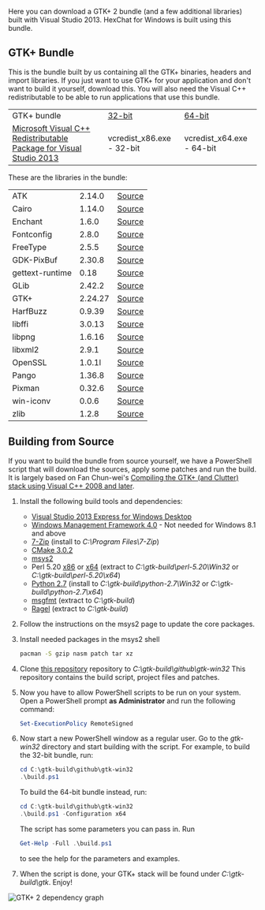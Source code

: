 Here you can download a GTK+ 2 bundle (and a few additional libraries) built with Visual Studio 2013. HexChat for Windows is built using this bundle.


## GTK+ Bundle

This is the bundle built by us containing all the GTK+ binaries, headers and import libraries. If you just want to use GTK+ for your application and don't want to build it yourself, download this. You will also need the Visual C++ redistributable to be able to run applications that use this bundle.

<table>
    <tr>
        <td>GTK+ bundle</td>
        <td><a href="https://dl.hexchat.net/gtk-win32/vc12/x86/gtk-Win32.7z">32-bit</a></td>
        <td><a href="https://dl.hexchat.net/gtk-win32/vc12/x64/gtk-x64.7z">64-bit</a></td>
    </tr>
    <tr>
        <td><a href="https://www.microsoft.com/en-us/download/details.aspx?id=40784">Microsoft Visual C++ Redistributable Package for Visual Studio 2013</a></td>
        <td>vcredist_x86.exe - 32-bit</a></td>
        <td>vcredist_x64.exe - 64-bit</a></td>
    </tr>
</table>

These are the libraries in the bundle:

<table>
    <tr>
        <td>ATK</td>
        <td>2.14.0</td>
        <td><a href="https://dl.hexchat.net/gtk-win32/src/atk-2.14.0.tar.xz">Source</a></td>
    </tr>
    <tr>
        <td>Cairo</td>
        <td>1.14.0</td>
        <td><a href="https://dl.hexchat.net/gtk-win32/src/cairo-1.14.0.tar.xz">Source</a></td>
    </tr>
    <tr>
        <td>Enchant</td>
        <td>1.6.0</td>
        <td><a href="https://dl.hexchat.net/gtk-win32/src/enchant-1.6.0.tar.gz">Source</a></td>
    </tr>
    <tr>
        <td>Fontconfig</td>
        <td>2.8.0</td>
        <td><a href="https://dl.hexchat.net/gtk-win32/src/fontconfig-2.8.0.tar.gz">Source</a></td>
    </tr>
    <tr>
        <td>FreeType</td>
        <td>2.5.5</td>
        <td><a href="https://dl.hexchat.net/gtk-win32/src/freetype-2.5.5.tar.baz">Source</a></td>
    </tr>
    <tr>
        <td>GDK-PixBuf</td>
        <td>2.30.8</td>
        <td><a href="https://dl.hexchat.net/gtk-win32/src/gdk-pixbuf-2.30.8.tar.xz">Source</a></td>
    </tr>
    <tr>
        <td>gettext-runtime</td>
        <td>0.18</td>
        <td><a href="https://dl.hexchat.net/gtk-win32/src/gettext-runtime-0.18.7z">Source</a></td>
    </tr>
    <tr>
        <td>GLib</td>
        <td>2.42.2</td>
        <td><a href="https://dl.hexchat.net/gtk-win32/src/glib-2.42.2.tar.xz">Source</a></td>
    </tr>
    <tr>
        <td>GTK+</td>
        <td>2.24.27</td>
        <td><a href="https://dl.hexchat.net/gtk-win32/src/gtk+-2.24.27.tar.xz">Source</a></td>
    </tr>
    <tr>
        <td>HarfBuzz</td>
        <td>0.9.39</td>
        <td><a href="https://dl.hexchat.net/gtk-win32/src/harfbuzz-0.9.39.tar.bz2">Source</a></td>
    </tr>
    <tr>
        <td>libffi</td>
        <td>3.0.13</td>
        <td><a href="https://dl.hexchat.net/gtk-win32/src/libffi-3.0.13.tar.gz">Source</a></td>
    </tr>
    <tr>
        <td>libpng</td>
        <td>1.6.16</td>
        <td><a href="https://dl.hexchat.net/gtk-win32/src/libpng-1.6.16.tar.xz">Source</a></td>
    </tr>
    <tr>
        <td>libxml2</td>
        <td>2.9.1</td>
        <td><a href="https://dl.hexchat.net/gtk-win32/src/libxml2-2.9.1.tar.gz">Source</a></td>
    </tr>
    <tr>
        <td>OpenSSL</td>
        <td>1.0.1l</td>
        <td><a href="https://dl.hexchat.net/gtk-win32/src/openssl-1.0.1l.tar.gz">Source</a></td>
    </tr>
    <tr>
        <td>Pango</td>
        <td>1.36.8</td>
        <td><a href="https://dl.hexchat.net/gtk-win32/src/pango-1.36.8.tar.xz">Source</a></td>
    </tr>
    <tr>
        <td>Pixman</td>
        <td>0.32.6</td>
        <td><a href="https://dl.hexchat.net/gtk-win32/src/pixman-0.32.6.tar.gz">Source</a></td>
    </tr>
    <tr>
        <td>win-iconv</td>
        <td>0.0.6</td>
        <td><a href="https://dl.hexchat.net/gtk-win32/src/win-iconv-0.0.6.7z">Source</a></td>
    </tr>
    <tr>
        <td>zlib</td>
        <td>1.2.8</td>
        <td><a href="https://dl.hexchat.net/gtk-win32/src/zlib-1.2.8.tar.xz">Source</a></td>
    </tr>
</table>


## Building from Source

If you want to build the bundle from source yourself, we have a PowerShell script that will download the sources, apply some patches and run the build. It is largely based on Fan Chun-wei's [Compiling the GTK+ (and Clutter) stack using Visual C++ 2008 and later](https://wiki.gnome.org/action/show/Projects/GTK+/Win32/MSVCCompilationOfGTKStack).

1. Install the following build tools and dependencies:

    * [Visual Studio 2013 Express for Windows Desktop](http://www.visualstudio.com/downloads/download-visual-studio-vs#d-2013-express)
    * [Windows Management Framework 4.0](https://www.microsoft.com/en-us/download/details.aspx?id=40855) - Not needed for Windows 8.1 and above
    * [7-Zip](http://www.7-zip.org/download.html) (install to _C:\Program Files\7-Zip_)
    * [CMake 3.0.2](http://www.cmake.org/download/)
    * [msys2](https://msys2.github.io/)
    * Perl 5.20 [x86](https://dl.hexchat.net/misc/perl/perl-5.20.0-x86.7z) or [x64](https://dl.hexchat.net/misc/perl/perl-5.20.0-x64.7z) (extract to _C:\gtk-build\perl-5.20\Win32_ or _C:\gtk-build\perl-5.20\x64_)
    * [Python 2.7](https://www.python.org/downloads/windows/) (install to _C:\gtk-build\python-2.7\Win32_ or _C:\gtk-build\python-2.7\x64_)
    * [msgfmt](https://dl.hexchat.net/gtk-win32/msgfmt-0.18.1.7z) (extract to _C:\gtk-build_)
    * [Ragel](https://dl.hexchat.net/gtk-win32/ragel-6.8.7z) (extract to _C:\gtk-build_)

1. Follow the instructions on the msys2 page to update the core packages.

1. Install needed packages in the msys2 shell

    ```bash
    pacman -S gzip nasm patch tar xz
    ```

1. Clone [this repository](https://github.com/hexchat/gtk-win32) repository to _C:\gtk-build\github\gtk-win32_ This repository contains the build script, project files and patches.

1. Now you have to allow PowerShell scripts to be run on your system. Open a PowerShell prompt **as Administrator** and run the following command:

    ```powershell
    Set-ExecutionPolicy RemoteSigned
    ```

1. Now start a new PowerShell window as a regular user. Go to the _gtk-win32_ directory and start building with the script. For example, to build the 32-bit bundle, run:

    ```powershell
    cd C:\gtk-build\github\gtk-win32
    .\build.ps1
    ```

    To build the 64-bit bundle instead, run:

    ```powershell
    cd C:\gtk-build\github\gtk-win32
    .\build.ps1 -Configuration x64
    ```

    The script has some parameters you can pass in. Run

    ```powershell
    Get-Help -Full .\build.ps1
    ```

    to see the help for the parameters and examples.

1. When the script is done, your GTK+ stack will be found under _C:\gtk-build\gtk_. Enjoy!

![GTK+ 2 dependency graph](https://hexchat.github.io/gtk-win32/img/dependency-graph.png)
